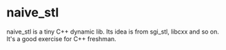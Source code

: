 # naive_stl
naive_stl is a tiny C++ dynamic lib. Its idea is from sgi_stl, libcxx and so on. It's a good exercise for C++ freshman.
